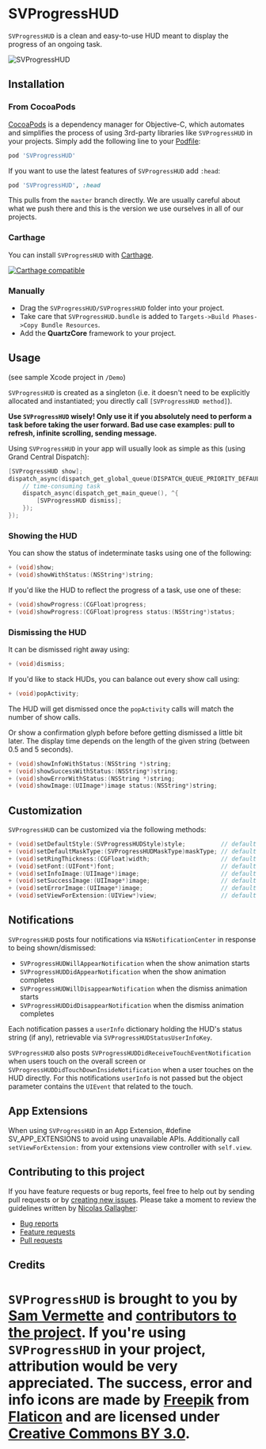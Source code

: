 # SVProgressHUD

`SVProgressHUD` is a clean and easy-to-use HUD meant to display the progress of an ongoing task.

![SVProgressHUD](http://f.cl.ly/items/2G1F1Z0M0k0h2U3V1p39/SVProgressHUD.gif)

## Installation

### From CocoaPods

[CocoaPods](http://cocoapods.org) is a dependency manager for Objective-C, which automates and simplifies the process of using 3rd-party libraries like `SVProgressHUD` in your projects. Simply add the following line to your [Podfile](http://guides.cocoapods.org/using/using-cocoapods.html):

```ruby
pod 'SVProgressHUD'
```

If you want to use the latest features of `SVProgressHUD` add `:head`:

```ruby
pod 'SVProgressHUD', :head
```

This pulls from the `master` branch directly. We are usually careful about what we push there and this is the version we use ourselves in all of our projects.

### Carthage

You can install `SVProgressHUD` with [Carthage](https://github.com/Carthage/Carthage).

[![Carthage compatible](https://img.shields.io/badge/Carthage-compatible-4BC51D.svg?style=flat)](https://github.com/TransitApp/SVProgressHUD)

### Manually

* Drag the `SVProgressHUD/SVProgressHUD` folder into your project.
* Take care that `SVProgressHUD.bundle` is added to `Targets->Build Phases->Copy Bundle Resources`.
* Add the **QuartzCore** framework to your project.

## Usage

(see sample Xcode project in `/Demo`)

`SVProgressHUD` is created as a singleton (i.e. it doesn't need to be explicitly allocated and instantiated; you directly call `[SVProgressHUD method]`).

**Use `SVProgressHUD` wisely! Only use it if you absolutely need to perform a task before taking the user forward. Bad use case examples: pull to refresh, infinite scrolling, sending message.**

Using `SVProgressHUD` in your app will usually look as simple as this (using Grand Central Dispatch):

```objective-c
[SVProgressHUD show];
dispatch_async(dispatch_get_global_queue(DISPATCH_QUEUE_PRIORITY_DEFAULT, 0), ^{
    // time-consuming task
    dispatch_async(dispatch_get_main_queue(), ^{
        [SVProgressHUD dismiss];
    });
});
```

### Showing the HUD

You can show the status of indeterminate tasks using one of the following:

```objective-c
+ (void)show;
+ (void)showWithStatus:(NSString*)string;
```

If you'd like the HUD to reflect the progress of a task, use one of these:

```objective-c
+ (void)showProgress:(CGFloat)progress;
+ (void)showProgress:(CGFloat)progress status:(NSString*)status;
```

### Dismissing the HUD

It can be dismissed right away using:

```objective-c
+ (void)dismiss;
```

If you'd like to stack HUDs, you can balance out every show call using:

```objective-c
+ (void)popActivity;
```

The HUD will get dismissed once the `popActivity` calls will match the number of show calls.  

Or show a confirmation glyph before before getting dismissed a little bit later. The display time depends on the length of the given string (between 0.5 and 5 seconds).

```objective-c
+ (void)showInfoWithStatus:(NSString *)string;
+ (void)showSuccessWithStatus:(NSString*)string;
+ (void)showErrorWithStatus:(NSString *)string;
+ (void)showImage:(UIImage*)image status:(NSString*)string;
```

## Customization

`SVProgressHUD` can be customized via the following methods:

```objective-c
+ (void)setDefaultStyle:(SVProgressHUDStyle)style;          // default is SVProgressHUDStyleLight
+ (void)setDefaultMaskType:(SVProgressHUDMaskType)maskType; // default is SVProgressHUDMaskTypeNone
+ (void)setRingThickness:(CGFloat)width;                    // default is 2 pt
+ (void)setFont:(UIFont*)font;                              // default is [UIFont preferredFontForTextStyle:UIFontTextStyleSubheadline]
+ (void)setInfoImage:(UIImage*)image;                       // default is the bundled info image provided by Freepik
+ (void)setSuccessImage:(UIImage*)image;                    // default is bundled success image from Freepik
+ (void)setErrorImage:(UIImage*)image;                      // default is bundled error image from Freepik
+ (void)setViewForExtension:(UIView*)view;                  // default is nil, only used if #define SV_APP_EXTENSIONS is set
```

## Notifications

`SVProgressHUD` posts four notifications via `NSNotificationCenter` in response to being shown/dismissed:
* `SVProgressHUDWillAppearNotification` when the show animation starts
* `SVProgressHUDDidAppearNotification` when the show animation completes
* `SVProgressHUDWillDisappearNotification` when the dismiss animation starts
* `SVProgressHUDDidDisappearNotification` when the dismiss animation completes

Each notification passes a `userInfo` dictionary holding the HUD's status string (if any), retrievable via `SVProgressHUDStatusUserInfoKey`.

`SVProgressHUD` also posts `SVProgressHUDDidReceiveTouchEventNotification` when users touch on the overall screen or `SVProgressHUDDidTouchDownInsideNotification` when a user touches on the HUD directly. For this notifications `userInfo` is not passed but the object parameter contains the `UIEvent` that related to the touch.

## App Extensions

When using `SVProgressHUD` in an App Extension, #define SV_APP_EXTENSIONS to avoid using unavailable APIs. Additionally call `setViewForExtension:` from your extensions view controller with `self.view`.

## Contributing to this project

If you have feature requests or bug reports, feel free to help out by sending pull requests or by [creating new issues](https://github.com/TransitApp/SVProgressHUD/issues/new). Please take a moment to
review the guidelines written by [Nicolas Gallagher](https://github.com/necolas/):

* [Bug reports](https://github.com/necolas/issue-guidelines/blob/master/CONTRIBUTING.md#bugs)
* [Feature requests](https://github.com/necolas/issue-guidelines/blob/master/CONTRIBUTING.md#features)
* [Pull requests](https://github.com/necolas/issue-guidelines/blob/master/CONTRIBUTING.md#pull-requests)

## Credits

`SVProgressHUD` is brought to you by [Sam Vermette](http://samvermette.com) and [contributors to the project](https://github.com/TransitApp/SVProgressHUD/contributors). If you're using `SVProgressHUD` in your project, attribution would be very appreciated. The success, error and info icons are made by [Freepik](http://www.freepik.com) from [Flaticon](http://www.flaticon.com) and are licensed under [Creative Commons BY 3.0](http://creativecommons.org/licenses/by/3.0/). 
=======
